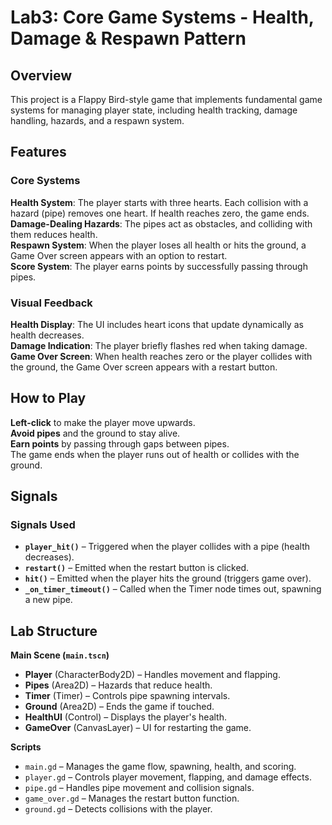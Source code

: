 # Lab3: Core Game Systems - Health, Damage & Respawn Pattern

## Overview  
This project is a Flappy Bird-style game that implements fundamental game systems for managing player state, including health tracking, damage handling, hazards, and a respawn system.

## Features  

### **Core Systems**  
**Health System**: The player starts with three hearts. Each collision with a hazard (pipe) removes one heart. If health reaches zero, the game ends.  
**Damage-Dealing Hazards**: The pipes act as obstacles, and colliding with them reduces health.  
**Respawn System**: When the player loses all health or hits the ground, a Game Over screen appears with an option to restart.  
**Score System**: The player earns points by successfully passing through pipes.  

### **Visual Feedback**  
**Health Display**: The UI includes heart icons that update dynamically as health decreases.  
**Damage Indication**: The player briefly flashes red when taking damage.  
**Game Over Screen**: When health reaches zero or the player collides with the ground, the Game Over screen appears with a restart button.  

## How to Play  
**Left-click** to make the player move upwards.  
**Avoid pipes** and the ground to stay alive.  
**Earn points** by passing through gaps between pipes.  
The game ends when the player runs out of health or collides with the ground.  

## Signals 
### **Signals Used**  
- **`player_hit()`** – Triggered when the player collides with a pipe (health decreases).  
- **`restart()`** – Emitted when the restart button is clicked.  
- **`hit()`** – Emitted when the player hits the ground (triggers game over).
- **`_on_timer_timeout()`** – Called when the Timer node times out, spawning a new pipe.  


## Lab Structure  
**Main Scene (`main.tscn`)**  
- **Player** (CharacterBody2D) – Handles movement and flapping.  
- **Pipes** (Area2D) – Hazards that reduce health.
- **Timer** (Timer) – Controls pipe spawning intervals.    
- **Ground** (Area2D) – Ends the game if touched.  
- **HealthUI** (Control) – Displays the player's health.  
- **GameOver** (CanvasLayer) – UI for restarting the game.  


**Scripts**  
- `main.gd` – Manages the game flow, spawning, health, and scoring.  
- `player.gd` – Controls player movement, flapping, and damage effects.  
- `pipe.gd` – Handles pipe movement and collision signals.  
- `game_over.gd` – Manages the restart button function.  
- `ground.gd` – Detects collisions with the player.  

